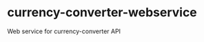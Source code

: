 currency-converter-webservice
=============================

Web service for currency-converter API
